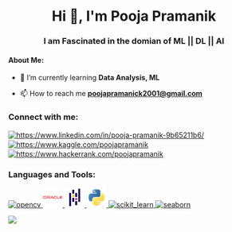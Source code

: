 <h1 align="center">Hi 👋, I'm Pooja Pramanik</h1>
<h3 align="center">I am Fascinated in the domian of ML || DL || AI</h3>
<h4 align="left">About Me:</h4>

- 🌱 I’m currently learning **Data Analysis, ML**

- 📫 How to reach me **poojapramanick2001@gmail.com**

<h3 align="left">Connect with me:</h3>
<p align="left">
<a href="https://www.linkedin.com/in/pooja-pramanik-9b65211b6/" target="blank"><img align="center" src="https://raw.githubusercontent.com/rahuldkjain/github-profile-readme-generator/master/src/images/icons/Social/linked-in-alt.svg" alt="https://www.linkedin.com/in/pooja-pramanik-9b65211b6/" height="30" width="40" /></a>
<a href="https://www.kaggle.com/poojapramanik" target="blank"><img align="center" src="https://raw.githubusercontent.com/rahuldkjain/github-profile-readme-generator/master/src/images/icons/Social/kaggle.svg" alt="https://www.kaggle.com/poojapramanik" height="30" width="40" /></a>
<a href="https://www.hackerrank.com/poojapramanik" target="blank"><img align="center" src="https://raw.githubusercontent.com/rahuldkjain/github-profile-readme-generator/master/src/images/icons/Social/hackerrank.svg" alt="https://www.hackerrank.com/poojapramanik" height="30" width="40" /></a>
</p>

<h3 align="left">Languages and Tools:</h3>
<p align="left"> <a href="https://opencv.org/" target="_blank" rel="noreferrer"> <img src="https://www.vectorlogo.zone/logos/opencv/opencv-icon.svg" alt="opencv" width="40" height="40"/> </a> <a href="https://www.oracle.com/" target="_blank" rel="noreferrer"> <img src="https://raw.githubusercontent.com/devicons/devicon/master/icons/oracle/oracle-original.svg" alt="oracle" width="40" height="40"/> </a> <a href="https://pandas.pydata.org/" target="_blank" rel="noreferrer"> <img src="https://raw.githubusercontent.com/devicons/devicon/2ae2a900d2f041da66e950e4d48052658d850630/icons/pandas/pandas-original.svg" alt="pandas" width="40" height="40"/> </a> <a href="https://www.python.org" target="_blank" rel="noreferrer"> <img src="https://raw.githubusercontent.com/devicons/devicon/master/icons/python/python-original.svg" alt="python" width="40" height="40"/> </a> <a href="https://scikit-learn.org/" target="_blank" rel="noreferrer"> <img src="https://upload.wikimedia.org/wikipedia/commons/0/05/Scikit_learn_logo_small.svg" alt="scikit_learn" width="40" height="40"/> </a> <a href="https://seaborn.pydata.org/" target="_blank" rel="noreferrer"> <img src="https://seaborn.pydata.org/_images/logo-mark-lightbg.svg" alt="seaborn" width="40" height="40"/> </a> </p>

<img src="https://github-readme-stats.vercel.app/api?username=pramanik4&&show_icons=true&title_color=F4C2C2&icon_color=F4C2C2&text_color=F4C2C2&bg_color=000000">
